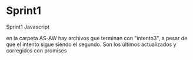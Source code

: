 # Sprint1
Sprint1 Javascript

en la carpeta AS-AW hay archivos que terminan con "intento3", a pesar de que el intento sigue siendo el segundo. Son los últimos actualizados y corregidos con promises 
